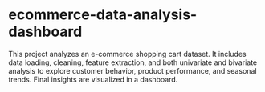 # ecommerce-data-analysis-dashboard
This project analyzes an e-commerce shopping cart dataset. It includes data loading, cleaning, feature extraction, and both univariate and bivariate analysis to explore customer behavior, product performance, and seasonal trends. Final insights are visualized in a dashboard.

